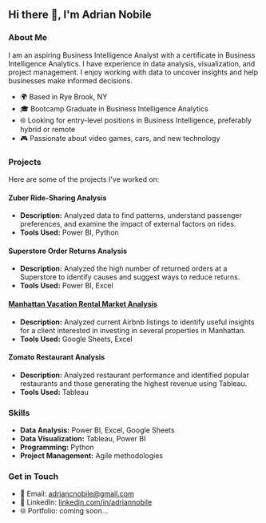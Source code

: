 ## Hi there 👋, I'm Adrian Nobile

### About Me

I am an aspiring Business Intelligence Analyst with a certificate in Business Intelligence Analytics. I have experience in data analysis, visualization, and project management. I enjoy working with data to uncover insights and help businesses make informed decisions.

- 🌍 Based in Rye Brook, NY
- 🎓 Bootcamp Graduate in Business Intelligence Analytics
- 🌐 Looking for entry-level positions in Business Intelligence, preferably hybrid or remote
- 🎮 Passionate about video games, cars, and new technology

### Projects

Here are some of the projects I've worked on:

#### Zuber Ride-Sharing Analysis
- **Description:** Analyzed data to find patterns, understand passenger preferences, and examine the impact of external factors on rides.
- **Tools Used:** Power BI, Python

#### Superstore Order Returns Analysis
- **Description:** Analyzed the high number of returned orders at a Superstore to identify causes and suggest ways to reduce returns.
- **Tools Used:** Power BI, Excel

#### [Manhattan Vacation Rental Market Analysis](https://github.com/adriancnobile/vacation-rental-market-analysis-nyc)
- **Description:** Analyzed current Airbnb listings to identify useful insights for a client interested in investing in several properties in Manhattan.
- **Tools Used:** Google Sheets, Excel

#### Zomato Restaurant Analysis
- **Description:** Analyzed restaurant performance and identified popular restaurants and those generating the highest revenue using Tableau.
- **Tools Used:** Tableau

### Skills

- **Data Analysis:** Power BI, Excel, Google Sheets
- **Data Visualization:** Tableau, Power BI
- **Programming:** Python
- **Project Management:** Agile methodologies

### Get in Touch

- 📧 Email: [adriancnobile@gmail.com](mailto:adriancnobile@gmail.com)
- 💼 LinkedIn: [linkedin.com/in/adriannobile](https://www.linkedin.com/in/adriannobile)
- 🌐 Portfolio: coming soon...
